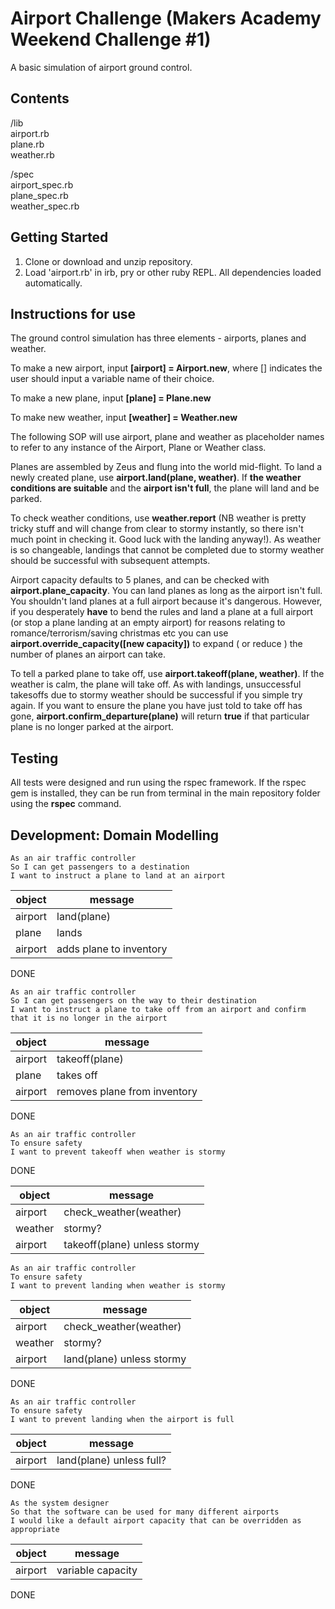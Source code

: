 # Airport Challenge (Makers Academy Weekend Challenge #1)

A basic simulation of airport ground control.

## Contents
/lib  
airport.rb  
plane.rb  
weather.rb  

/spec  
airport_spec.rb  
plane_spec.rb  
weather_spec.rb  

## Getting Started

1) Clone or download and unzip repository.
2) Load 'airport.rb' in irb, pry or other ruby REPL. All dependencies loaded automatically.

## Instructions for use

The ground control simulation has three elements - airports, planes and weather.

To make a new airport, input **[airport] = Airport.new**, where [] indicates the user should input a variable name of their choice.

To make a new plane, input **[plane] = Plane.new**

To make new weather, input **[weather] = Weather.new**

The following SOP will use airport, plane and weather as placeholder names to refer to any instance of the Airport, Plane or Weather class.

Planes are assembled by Zeus and flung into the world mid-flight. To land a newly created plane, use **airport.land(plane, weather)**. If **the weather conditions are suitable** and the **airport isn't full**, the plane will land and be parked.

To check weather conditions, use **weather.report** (NB weather is pretty tricky stuff and will change from clear to stormy instantly, so there isn't much point in checking it. Good luck with the landing anyway!). As weather is so changeable, landings that cannot be completed due to stormy weather should be successful with subsequent attempts.

Airport capacity defaults to 5 planes, and can be checked with **airport.plane_capacity**. You can land planes as long as the airport isn't full. You shouldn't land planes at a full airport because it's dangerous. However, if you desperately **have** to bend the rules and land a plane at a full airport (or stop a plane landing at an empty airport) for reasons relating to romance/terrorism/saving christmas etc you can use **airport.override_capacity([new capacity])** to expand ( or reduce ) the number of planes an airport can take.  

To tell a parked plane to take off, use **airport.takeoff(plane, weather)**. If the weather is calm, the plane will take off. As with landings, unsuccessful takesoffs due to stormy weather should be successful if you simple try again. If you want to ensure the plane you have just told to take off has gone, **airport.confirm_departure(plane)** will return **true** if that particular plane is no longer parked at the airport.

## Testing

All tests were designed and run using the rspec framework. If the rspec gem is installed, they can be run from terminal in the main repository folder using the **rspec** command.

## Development: Domain Modelling

```
As an air traffic controller
So I can get passengers to a destination
I want to instruct a plane to land at an airport
```
| object | message |
|--|--|
|airport| land(plane)|
|plane| lands |
|airport| adds plane to inventory|

DONE

```
As an air traffic controller
So I can get passengers on the way to their destination
I want to instruct a plane to take off from an airport and confirm that it is no longer in the airport
```

| object | message |
|--|--|
|airport| takeoff(plane)|
|plane| takes off |
|airport| removes plane from inventory|

DONE

```
As an air traffic controller
To ensure safety
I want to prevent takeoff when weather is stormy
```
DONE

| object | message |
|--|--|
|airport| check_weather(weather) |
| weather | stormy? |
|airport| takeoff(plane) unless stormy |

```
As an air traffic controller
To ensure safety
I want to prevent landing when weather is stormy
```
| object | message |
|--|--|
|airport| check_weather(weather) |
| weather | stormy? |
|airport| land(plane) unless stormy |

DONE

```
As an air traffic controller
To ensure safety
I want to prevent landing when the airport is full
```

| object | message |
|--|--|
|airport| land(plane) unless full? |

DONE

```
As the system designer
So that the software can be used for many different airports
I would like a default airport capacity that can be overridden as appropriate
```
| object | message |
|--|--|
| airport | variable capacity|

DONE
